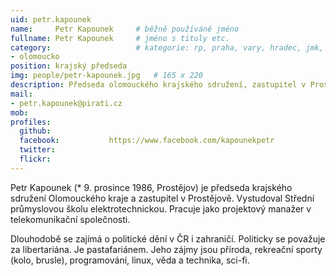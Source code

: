 ```yaml
---
uid: petr.kapounek
name:     Petr Kapounek  	# běžně používáné jméno
fullname: Petr Kapounek  	# jméno s tituly etc.
category:                 	# kategorie: rp, praha, vary, hradec, jmk, senat
- olomoucko
position: krajský předseda
img: people/petr-kapounek.jpg   # 165 x 220
description: Předseda olomouckého krajského sdružení, zastupitel v Prostějově          	# kratký popis, max 160 znaků
mail:
- petr.kapounek@pirati.cz
mob:			  
profiles:
  github:                 
  facebook: 		  https://www.facebook.com/kapounekpetr
  twitter: 		  
  flickr:     		  
---
```


Petr Kapounek (* 9. prosince 1986, Prostějov) je předseda krajského sdružení Olomouckého kraje a zastupitel v Prostějově. Vystudoval Střední průmyslovou školu elektrotechnickou. Pracuje jako projektový manažer v telekomunikační společnosti.

Dlouhodobě se zajímá o politické dění v ČR i zahraničí. Politicky se považuje za libertariána. Je pastafariánem. Jeho zájmy jsou příroda, rekreační sporty (kolo, brusle), programování, linux, věda a technika, sci-fi.
